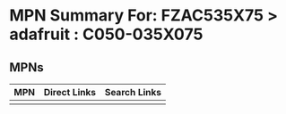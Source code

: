 



# MPN Summary For: FZAC535X75 > adafruit : C050-035X075

## MPNs
  

|MPN|Direct Links|Search Links|
| :--- | :--- | :--- |
||||
